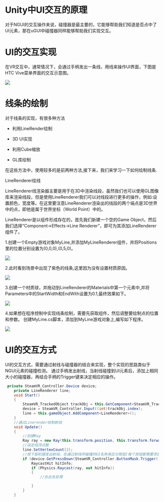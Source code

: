 # Unity中UI交互的原理

对于NGUI的交互操作来说，碰撞器是最主要的，它能够帮助我们知道是否点中了UI元素，那在uGUI中碰撞器同样能够帮助我们实现交互。

# UI的交互实现

在VR交互中，通常情况下，会通过手柄发出一条线，用线来操作UI界面，下图是HTC Vive菜单界面的交互示意图。

![](https://nts.newbieol.com/static/k25/04_%E8%99%9A%E6%8B%9F%E7%8E%B0%E5%AE%9E%E5%BC%80%E5%8F%91/04_%E8%99%9A%E6%8B%9F%E7%8E%B0%E5%AE%9EUI%E4%BA%A4%E4%BA%92/images/20170317134958.jpg)

# 线条的绘制

对于线条的实现，有很多种方法

* 利用LineRender绘制

* 3D UI实现

* 利用Cube缩放

* GL库绘制

在这些方法中，使用较多的是前两种方法,接下来，我们来学习一下如何绘制线条.

LineRenderer绘线

LineRenderer线渲染器主要是用于在3D中渲染线段，虽然我们也可以使用GL图像库来渲染线段，但是使用LineRenderer我们可以对线段进行更多的操作，例如:设置颜色，宽度等。在这里要注意LineRenderer渲染出的线段的两个端点是3D世界中的点，即他是属于世界坐标（World Point）中的。

LineRenderer是以组件形成存在的，首先我们新建一个空的Game Object，然后我们选择“Component→Effects→Line Renderer”，即可为其添加LineRenderer组件了。

1.创建一个Empty游戏对象MyLine,并添加MyLineRenderer组件，并将Positions里的位置分别设置为(0,0,0),(0,5,0)。

![](https://nts.newbieol.com/static/k25/04_%E8%99%9A%E6%8B%9F%E7%8E%B0%E5%AE%9E%E5%BC%80%E5%8F%91/04_%E8%99%9A%E6%8B%9F%E7%8E%B0%E5%AE%9EUI%E4%BA%A4%E4%BA%92/images/20170317141632.jpg)

2.此时看到场景中出现了紫色的线条,这里因为没有设置材质原因。

![](https://nts.newbieol.com/static/k25/04_%E8%99%9A%E6%8B%9F%E7%8E%B0%E5%AE%9E%E5%BC%80%E5%8F%91/04_%E8%99%9A%E6%8B%9F%E7%8E%B0%E5%AE%9EUI%E4%BA%A4%E4%BA%92/images/20170317142000.jpg)

3.创建一个材质球，并拖动到LineRenderer的Materials中第一个元素中,并将Parameters中的StartWidth和EndWith设置为0.1,最终效果如下。

![](https://nts.newbieol.com/static/k25/04_%E8%99%9A%E6%8B%9F%E7%8E%B0%E5%AE%9E%E5%BC%80%E5%8F%91/04_%E8%99%9A%E6%8B%9F%E7%8E%B0%E5%AE%9EUI%E4%BA%A4%E4%BA%92/images/20170317142242.jpg)

4.如果想在程序控制中实现线条绘制，需要先获取组件，然后调整要绘制点的位置和参数。
创建MyLine.cs脚本，添加到MyLine游戏对象上,编写如下程序。

![](https://nts.newbieol.com/static/k25/04_%E8%99%9A%E6%8B%9F%E7%8E%B0%E5%AE%9E%E5%BC%80%E5%8F%91/04_%E8%99%9A%E6%8B%9F%E7%8E%B0%E5%AE%9EUI%E4%BA%A4%E4%BA%92/images/20170317143028.jpg)

# UI的交互方式

UI的交互方式，需要通过射线与碰撞器的结合来实现，整个实现的思路类似于NGUI元素的碰撞检测。
通过手柄发出射线，当射线碰撞到UI元素后，添加上相同大小的碰撞器，再结合手柄的Trigger键来决定相应的操作。

```C#
 private SteamVR_Controller.Device device;
    private LineRenderer line;
    void Start()
    {
        SteamVR_TrackedObject trackObj = this.GetComponent<SteamVR_TrackedObject>();
        device = SteamVR_Controller.Input((int)trackObj.index);
        line = this.gameObject.AddComponent<LineRenderer>();
    }
    //通过Linerender绘制射线
    void Update()
    {
        //创建Ray
        Ray ray = new Ray(this.transform.position, this.transform.forward.normalized * 1000);
        //设定线顶点数
        line.SetVertexCount(2);
        //按下扳机键发出射线，在通过射线所碰撞的UI名称来区分按钮(每个按钮都需要添加Collider)
        if (device.GetPressDown(SteamVR_Controller.ButtonMask.Trigger)){
            RaycastHit hitInfo;
            if (Physics.Raycast(ray, out hitInfo))
            {
                //在此处处理

            }
        }
    }
```
